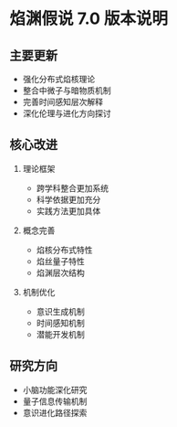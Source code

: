 # 焰渊假说 7.0 版本说明

## 主要更新
- 强化分布式焰核理论
- 整合中微子与暗物质机制
- 完善时间感知层次解释
- 深化伦理与进化方向探讨

## 核心改进
1. 理论框架
   - 跨学科整合更加系统
   - 科学依据更加充分
   - 实践方法更加具体

2. 概念完善
   - 焰核分布式特性
   - 焰丝量子特性
   - 焰渊层次结构

3. 机制优化
   - 意识生成机制
   - 时间感知机制
   - 潜能开发机制

## 研究方向
- 小脑功能深化研究
- 量子信息传输机制
- 意识进化路径探索